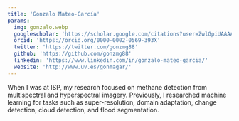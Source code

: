 ```yaml
---
title: 'Gonzalo Mateo-García'
params:
  img: gonzalo.webp
  googlescholar: 'https://scholar.google.com/citations?user=ZwlGpiUAAAAJ&hl=en'
  orcid: 'https://orcid.org/0000-0002-0569-393X'
  twitter: 'https://twitter.com/gonzmg88'
  github: 'https://github.com/gonzmg88'
  linkedin: 'https://www.linkedin.com/in/gonzalo-mateo-garcia/'
  website: 'http://www.uv.es/gonmagar/'
---
```


When I was at ISP, my research focused on methane detection from multispectral and hyperspectral imagery. Previously, I researched machine learning for tasks such as super-resolution, domain adaptation, change detection, cloud detection, and flood segmentation.

